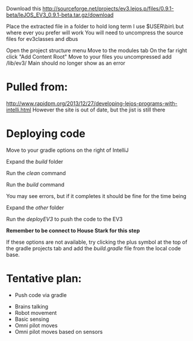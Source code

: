 Download this
http://sourceforge.net/projects/ev3.lejos.p/files/0.9.1-beta/leJOS_EV3_0.9.1-beta.tar.gz/download

Place the extracted file in a folder to hold long term
I use $USER\bin\ but where ever you prefer will work
You will need to uncompress the source files for ev3classes and dbus

Open the project structure menu
Move to the modules tab
On the far right click "Add Content Root"
Move to your files you uncompressed
add /lib/ev3/
Main should no longer show as an error

# Pulled from:
http://www.rapidpm.org/2013/12/27/developing-lejos-programs-with-intelli.html
However the site is out of date, but the jist is still there

# Deploying code
Move to your gradle options on the right of IntelliJ

Expand the *build* folder

Run the *clean* command

Run the *build* command

You may see errors, but if it completes it should be fine for the time being

Expand the *other* folder

Run the *deployEV3* to push the code to the EV3

**Remember to be connect to House Stark for this step**

If these options are not available, try clicking the plus symbol at the top of the gradle projects tab and add the *build.gradle* file from the local code base.


# Tentative plan:
+ Push code via gradle
- Brains talking
- Robot movement
- Basic sensing
- Omni pilot moves
- Omni pilot moves based on sensors